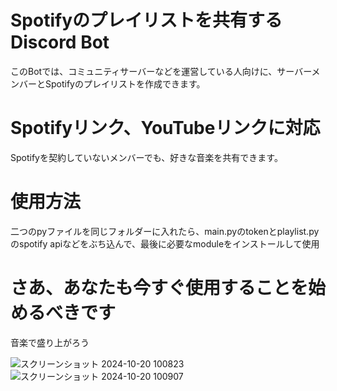 # **Spotifyのプレイリストを共有するDiscord Bot**
このBotでは、コミュニティサーバーなどを運営している人向けに、サーバーメンバーとSpotifyのプレイリストを作成できます。
# **Spotifyリンク、YouTubeリンクに対応**
Spotifyを契約していないメンバーでも、好きな音楽を共有できます。
# **使用方法**
二つのpyファイルを同じフォルダーに入れたら、main.pyのtokenとplaylist.pyのspotify apiなどをぶち込んで、最後に必要なmoduleをインストールして使用
# **さあ、あなたも今すぐ使用することを始めるべきです**
音楽で盛り上がろう

![スクリーンショット 2024-10-20 100823](https://github.com/user-attachments/assets/52c75fdf-ce9c-42c2-8450-23a6ad68d6b1)
![スクリーンショット 2024-10-20 100907](https://github.com/user-attachments/assets/d51c720e-f7f7-447e-9a4e-083689d8cf4a)
